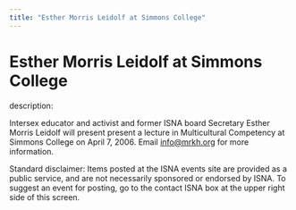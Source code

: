 ```yaml
---
title: "Esther Morris Leidolf at Simmons College"
---
```


# Esther Morris Leidolf at Simmons College

  
description:  
  


Intersex educator and activist and former ISNA board Secretary Esther Morris Leidolf will present present a lecture in Multicultural Competency at Simmons College on April 7, 2006. Email <info@mrkh.org> for more information.

  
  
  


Standard disclaimer: Items posted at the ISNA events site are provided as a public service, and are not necessarily sponsored or endorsed by ISNA. To suggest an event for posting, go to the contact ISNA box at the upper right side of this screen.